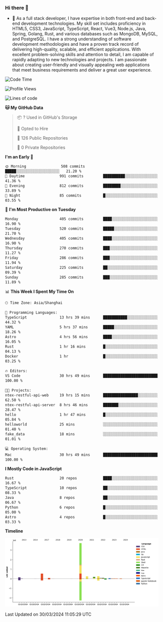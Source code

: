 ### Hi there 👋

- 🌱 As a full stack developer, I have expertise in both front-end and back-end development technologies. My skill set includes proficiency in HTML5, CSS3, JavaScript, TypeScript, React, Vue3, Node.js, Java, Spring, Golang, Rust, and various databases such as MongoDB, MySQL, and PostgreSQL. I have a strong understanding of software development methodologies and have a proven track record of delivering high-quality, scalable, and efficient applications. With excellent problem-solving skills and attention to detail, I am capable of rapidly adapting to new technologies and projects. I am passionate about creating user-friendly and visually appealing web applications that meet business requirements and deliver a great user experience.

<!--START_SECTION:waka-->
![Code Time](http://img.shields.io/badge/Code%20Time-1%2C311%20hrs%2048%20mins-blue)

![Profile Views](http://img.shields.io/badge/Profile%20Views-0-blue)

![Lines of code](https://img.shields.io/badge/From%20Hello%20World%20I%27ve%20Written-5.6%20million%20lines%20of%20code-blue)

**🐱 My GitHub Data** 

> 📦 ? Used in GitHub's Storage 
 > 
> 💼 Opted to Hire
 > 
> 📜 126 Public Repositories 
 > 
> 🔑 0 Private Repositories 
 > 
**I'm an Early 🐤** 

```text
🌞 Morning                508 commits         █████░░░░░░░░░░░░░░░░░░░░   21.20 % 
🌆 Daytime                991 commits         ██████████░░░░░░░░░░░░░░░   41.36 % 
🌃 Evening                812 commits         ████████░░░░░░░░░░░░░░░░░   33.89 % 
🌙 Night                  85 commits          █░░░░░░░░░░░░░░░░░░░░░░░░   03.55 % 
```
📅 **I'm Most Productive on Tuesday** 

```text
Monday                   405 commits         ████░░░░░░░░░░░░░░░░░░░░░   16.90 % 
Tuesday                  520 commits         █████░░░░░░░░░░░░░░░░░░░░   21.70 % 
Wednesday                405 commits         ████░░░░░░░░░░░░░░░░░░░░░   16.90 % 
Thursday                 270 commits         ███░░░░░░░░░░░░░░░░░░░░░░   11.27 % 
Friday                   286 commits         ███░░░░░░░░░░░░░░░░░░░░░░   11.94 % 
Saturday                 225 commits         ██░░░░░░░░░░░░░░░░░░░░░░░   09.39 % 
Sunday                   285 commits         ███░░░░░░░░░░░░░░░░░░░░░░   11.89 % 
```


📊 **This Week I Spent My Time On** 

```text
🕑︎ Time Zone: Asia/Shanghai

💬 Programming Languages: 
TypeScript               13 hrs 39 mins      ███████████░░░░░░░░░░░░░░   44.32 % 
YAML                     5 hrs 37 mins       █████░░░░░░░░░░░░░░░░░░░░   18.26 % 
Astro                    4 hrs 56 mins       ████░░░░░░░░░░░░░░░░░░░░░   16.05 % 
Rust                     1 hr 16 mins        █░░░░░░░░░░░░░░░░░░░░░░░░   04.13 % 
Docker                   1 hr                █░░░░░░░░░░░░░░░░░░░░░░░░   03.25 % 

🔥 Editors: 
VS Code                  30 hrs 49 mins      █████████████████████████   100.00 % 

🐱‍💻 Projects: 
ntex-restful-api-web     19 hrs 15 mins      ████████████████░░░░░░░░░   62.50 % 
ntex-restful-api-server  8 hrs 46 mins       ███████░░░░░░░░░░░░░░░░░░   28.47 % 
hello                    1 hr 47 mins        █░░░░░░░░░░░░░░░░░░░░░░░░   05.84 % 
helloworld               25 mins             ░░░░░░░░░░░░░░░░░░░░░░░░░   01.40 % 
fake_data                18 mins             ░░░░░░░░░░░░░░░░░░░░░░░░░   01.01 % 

💻 Operating System: 
Mac                      30 hrs 49 mins      █████████████████████████   100.00 % 
```

**I Mostly Code in JavaScript** 

```text
Rust                     20 repos            ████░░░░░░░░░░░░░░░░░░░░░   16.67 % 
TypeScript               10 repos            ██░░░░░░░░░░░░░░░░░░░░░░░   08.33 % 
Java                     8 repos             ██░░░░░░░░░░░░░░░░░░░░░░░   06.67 % 
Python                   6 repos             █░░░░░░░░░░░░░░░░░░░░░░░░   05.00 % 
Astro                    4 repos             █░░░░░░░░░░░░░░░░░░░░░░░░   03.33 % 
```



**Timeline**

![Lines of Code chart](https://raw.githubusercontent.com/elton/elton/main/assets/bar_graph.png)


 Last Updated on 30/03/2024 11:05:29 UTC
<!--END_SECTION:waka-->

<!--
**elton/elton** is a ✨ _special_ ✨ repository because its `README.md` (this file) appears on your GitHub profile.

Here are some ideas to get you started:

- 🔭 I’m currently working on ...
- 🌱 I’m currently learning ...
- 👯 I’m looking to collaborate on ...
- 🤔 I’m looking for help with ...
- 💬 Ask me about ...
- 📫 How to reach me: ...
- 😄 Pronouns: ...
- ⚡ Fun fact: ...
-->
